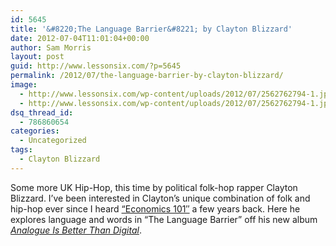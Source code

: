 ```yaml
---
id: 5645
title: '&#8220;The Language Barrier&#8221; by Clayton Blizzard'
date: 2012-07-04T11:01:04+00:00
author: Sam Morris
layout: post
guid: http://www.lessonsix.com/?p=5645
permalink: /2012/07/the-language-barrier-by-clayton-blizzard/
image:
  - http://www.lessonsix.com/wp-content/uploads/2012/07/2562762794-1.jpeg
  - http://www.lessonsix.com/wp-content/uploads/2012/07/2562762794-1.jpeg
dsq_thread_id:
  - 786860654
categories:
  - Uncategorized
tags:
  - Clayton Blizzard
---
```

Some more UK Hip-Hop, this time by political folk-hop rapper Clayton Blizzard. I&#8217;ve been interested in Clayton&#8217;s unique combination of folk and hip-hop ever since I heard [&#8220;Economics 101&#8243;](http://www.youtube.com/watch?v=NWGDzm8IRjw) a few years back. Here he explores language and words in &#8220;The Language Barrier&#8221; off his new album [_Analogue Is Better Than Digital_](http://claytonblizzard.bandcamp.com/album/analogue-is-better-than-digital).